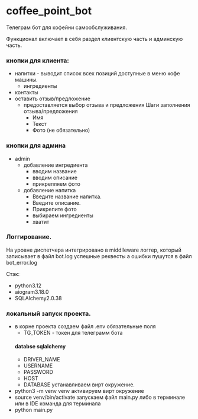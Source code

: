 # coffee_point_bot
Телеграм бот для кофейни самообслуживания.

Функционал включает в себя раздел клиентскую часть и админскую часть.

### кнопки для клиента:
- напитки - выводит список всех позиций доступные в меню кофе машины.
    - ингредиенты
- контакты
- оставить отзыв/предложение
    - предоставляется выбор отзыва и предложения
        Шаги заполнения отзыва/предложения
        - Имя
        - Текст
        - Фото (не обязательно)
### кнопки для админа
- admin
    - добавление ингредиента
        - вводим название
        - вводим описание
        - прикрепляем фото
    - добавление напитка
        - Введите название напитка.
        - Введите описание.
        - Прикрепите фото
        - выбираем ингредиенты
        - хватит

### Логгирование.
На уровне диспетчера интегрировано в middlleware логгер, который записывает в файл bot.log успешные реквесты
а ошибки пушутся в файл bot_error.log

Стэк:
- python3.12
- aiogram3.18.0
- SQLAlchemy2.0.38

### локальный запуск проекта.
- в корне проекта создаем файл .env
    обязательные поля
    - TG_TOKEN - токен для телеграмм бота
    #### databse sqlalchemy
    - DRIVER_NAME
    - USERNAME
    - PASSWORD
    - HOST
    - DATABASE
устанавливаем вирт окружение.
- python3 -m venv venv
активируем вирт окружение
- source venv/bin/activate
запускаем файл main.py либо в терминале или в IDE
команда для терминала
- python main.py
